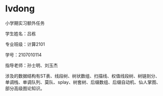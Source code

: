 # lvdong

小学期实习额外任务


学生姓名：吕栋


专业班级：计算2101


学号：2107010114


指导老师：孙士明、刘玉杰


涉及的数据结构有ST表、线段树、树状数组、扫描线、权值线段树、树链剖分、单调栈、单调队列、莫队、splay、树套树、后缀数组、后缀自动机、仙人掌图、部分高级图论知识。
